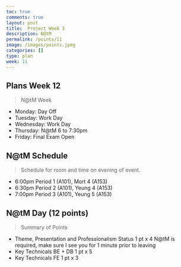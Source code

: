 ```yaml
---
toc: true
comments: true
layout: post
title:  Project Week 3
description: N@tM
permalink: /points/11
image: /images/points.jpeg
categories: []
type: plan
week: 11
---
```


## Plans Week 12
> N@tM Week
- Monday: Day Off
- Tuesday: Work Day
- Wednesday: Work Day
- Thursday: N@tM 6 to 7:30pm
- Friday: Final Exam Open
## N@tM Schedule
> Schedule for room and time on evening of event.
- 6:00pm Period 1 (A101), Mort 4 (A153)
- 6:30pm Period 2 (A101), Yeung 4 (A153)
- 7:00pm Period 3 (A101), Yeung 5 (A153)
## N@tM Day (12 points)
> Summary of Points
- Theme, Presentation and Professionalism Status 1 pt x 4  N@tM is required, make sure I see you for 1 minute prior to leaving
- Key Technicals BE + DB 1 pt x 5
- Key Technicals FE 1 pt x 3
